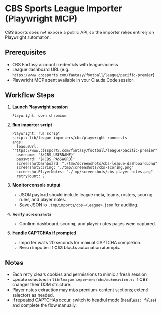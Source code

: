 # CBS Sports League Importer (Playwright MCP)

CBS Sports does not expose a public API, so the importer relies entirely on Playwright automation.

## Prerequisites

- CBS Fantasy account credentials with league access
- League dashboard URL (e.g. `https://www.cbssports.com/fantasy/football/league/pacific-premier`)
- Playwright MCP agent available in your Claude Code session

## Workflow Steps

1. **Launch Playwright session**
   ```
   Playwright: open chromium
   ```

2. **Run importer script**
   ```
   Playwright: run script
   script: lib/league-importers/cbs/playwright-runner.ts
   args:
     leagueUrl: "https://www.cbssports.com/fantasy/football/league/pacific-premier"
     username: "${CBS_USERNAME}"
     password: "${CBS_PASSWORD}"
     screenshotDashboard: "./tmp/screenshots/cbs-league-dashboard.png"
     screenshotScoring: "./tmp/screenshots/cbs-scoring.png"
     screenshotPlayerNotes: "./tmp/screenshots/cbs-player-notes.png"
     retryCount: 2
   ```

3. **Monitor console output**
   - JSON payload should include league meta, teams, rosters, scoring rules, and player notes.
   - Save JSON to `.tmp/imports/cbs-<league>.json` for auditing.

4. **Verify screenshots**
   - Confirm dashboard, scoring, and player notes pages were captured.

5. **Handle CAPTCHAs if prompted**
   - Importer waits 20 seconds for manual CAPTCHA completion.
   - Rerun importer if CBS blocks automation attempts.

## Notes

- Each retry clears cookies and permissions to mimic a fresh session.
- Update selectors in `lib/league-importers/cbs/automation.ts` if CBS changes their DOM structure.
- Player notes extraction may miss premium-content sections; extend selectors as needed.
- If repeated CAPTCHAs occur, switch to headful mode (`headless: false`) and complete the flow manually.
